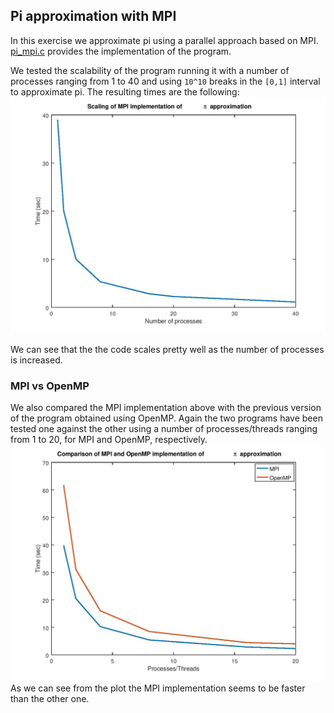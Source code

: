 ## Pi approximation with MPI

In this exercise we approximate pi using a parallel approach based on MPI.
[pi_mpi.c](pi_mpi.c) provides the implementation of the program.

We tested the scalability of the program running it with a number of processes
ranging from 1 to 40 and using `10^10` breaks in the `[0,1]` interval to
approximate pi. The resulting times are the following:
![mpi_scaling](mpi_scaling.jpg)

We can see that the the code scales pretty well as the number of processes is
increased.

### MPI vs OpenMP
We also compared the MPI implementation above with the previous version of the
program obtained using OpenMP. Again the two programs have been tested one against
the other using a number of processes/threads ranging from 1 to 20, for MPI and
OpenMP, respectively.
![mpi_vs_openmp](mpi_vs_openmp.jpg)
As we can see from the plot the MPI implementation seems to be faster than the
other one.
